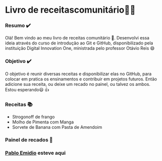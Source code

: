 # Livro de receitas ​c​o​m​u​n​i​t​á​r​i​o:man_cook:

### Resumo​ :heavy_check_mark:

Olá! Bem vindo ao meu livro de receitas comunitário :wave:. Desenvolvi essa ideia através do curso de introdução ao Git e GitHub, disponibilizado pela instituição Digital Innovation One, ministrada pelo professor Otávio Reis :smile:

### Objetivo​ :heavy_check_mark:

O objetivo é reunir diversas receitas e disponibilizar elas no GitHub, para colocar em pratica os ensinamentos e contribuir em projetos futuros. Então adicione sua receita, ou deixe um recado no painel, ou talvez os ambos. Estou esperando:smiley: :thumbsup:



### Receitas :books:

- Strogonoff de frango
- Molho de Pimenta com Manga
- Sorvete de Banana com Pasta de Amendoim

### Painel de recados :pushpin:

### [Pablo Emidio](https://github.com/PabloEmidio) esteve aqui

